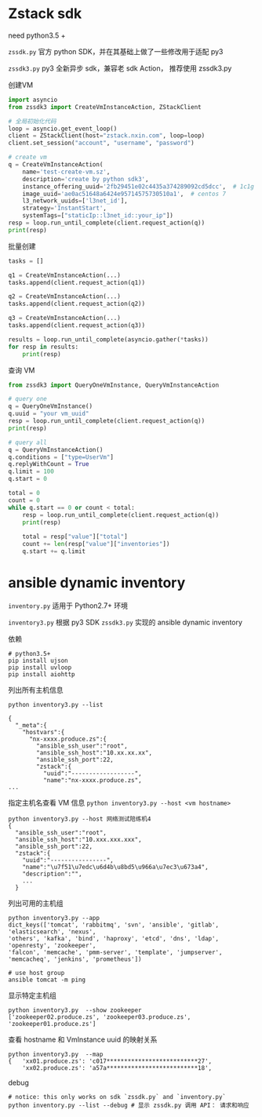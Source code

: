 # Zstack sdk
need python3.5 +

`zssdk.py` 官方 python SDK，并在其基础上做了一些修改用于适配 py3

`zssdk3.py` py3 全新异步 sdk，兼容老 sdk Action， 推荐使用 zssdk3.py


创建VM
```python
import asyncio
from zssdk3 import CreateVmInstanceAction, ZStackClient

# 全局初始化代码
loop = asyncio.get_event_loop()
client = ZStackClient(host="zstack.nxin.com", loop=loop)
client.set_session("account", "username", "password")

# create vm
q = CreateVmInstanceAction(
    name='test-create-vm.sz',
    description='create by python sdk3',
    instance_offering_uuid='2fb29451e02c4435a374289092cd5dcc',  # 1c1g
    image_uuid='ae0ac51648a6424e95714575730510a1',  # centos 7
    l3_network_uuids=['l3net_id'],
    strategy='InstantStart',
    systemTags=["staticIp::l3net_id::your_ip"])
resp = loop.run_until_complete(client.request_action(q))
print(resp)
```

批量创建
```python
tasks = []

q1 = CreateVmInstanceAction(...)
tasks.append(client.request_action(q1))

q2 = CreateVmInstanceAction(...)
tasks.append(client.request_action(q2))

q3 = CreateVmInstanceAction(...)
tasks.append(client.request_action(q3))

results = loop.run_until_complete(asyncio.gather(*tasks))
for resp in results:
    print(resp)
```

查询 VM
```python
from zssdk3 import QueryOneVmInstance, QueryVmInstanceAction

# query one
q = QueryOneVmInstance()
q.uuid = "your vm_uuid"
resp = loop.run_until_complete(client.request_action(q))
print(resp)

# query all
q = QueryVmInstanceAction()
q.conditions = ["type=UserVm"]
q.replyWithCount = True
q.limit = 100
q.start = 0

total = 0
count = 0
while q.start == 0 or count < total:
    resp = loop.run_until_complete(client.request_action(q))
    print(resp)
    
    total = resp["value"]["total"]
    count += len(resp["value"]["inventories"])
    q.start += q.limit
```

# ansible dynamic inventory 

`inventory.py` 适用于 Python2.7+ 环境

`inventory3.py` 根据 py3 SDK `zssdk3.py` 实现的 ansible dynamic inventory

依赖
```
# python3.5+
pip install ujson
pip install uvloop
pip install aiohttp
```

列出所有主机信息
```
python inventory3.py --list

{
  "_meta":{
    "hostvars":{
      "nx-xxxx.produce.zs":{
        "ansible_ssh_user":"root",
        "ansible_ssh_host":"10.xx.xx.xx",
        "ansible_ssh_port":22,
        "zstack":{
          "uuid":"------------------",
          "name":"nx-xxxx.produce.zs",
...
```

指定主机名查看 VM 信息 `python inventory3.py --host <vm hostname>`
```
python inventory3.py --host 网络测试陪练机4
{
  "ansible_ssh_user":"root",
  "ansible_ssh_host":"10.xxx.xxx.xxx",
  "ansible_ssh_port":22,
  "zstack":{
    "uuid":"----------------",
    "name":"\u7f51\u7edc\u6d4b\u8bd5\u966a\u7ec3\u673a4",
    "description":"",
    ...
  }
```

列出可用的主机组
```
python inventory3.py --app
dict_keys(['tomcat', 'rabbitmq', 'svn', 'ansible', 'gitlab', 'elasticsearch', 'nexus', 
'others', 'kafka', 'bind', 'haproxy', 'etcd', 'dns', 'ldap', 'openresty', 'zookeeper',
'falcon', 'memcache', 'pmm-server', 'template', 'jumpserver', 'memcacheq', 'jenkins', 'prometheus'])

# use host group
ansible tomcat -m ping
```

显示特定主机组
```
python inventory3.py  --show zookeeper
['zookeeper02.produce.zs', 'zookeeper03.produce.zs', 'zookeeper01.produce.zs']
```

查看 hostname 和 VmInstance uuid 的映射关系
```
python inventory3.py  --map
{   'xx01.produce.zs': 'c017**************************27',
    'xx02.produce.zs': 'a57a**************************18',
```

debug
```
# notice: this only works on sdk `zssdk.py` and `inventory.py`
python inventory.py --list --debug # 显示 zssdk.py 调用 API： 请求和响应
```
